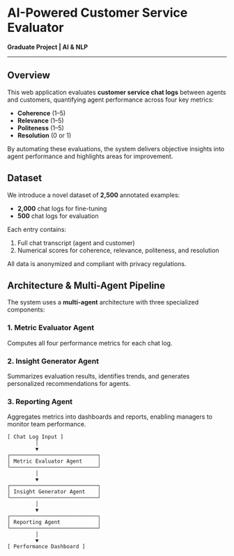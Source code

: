 # AI-Powered Customer Service Evaluator

**Graduate Project | AI & NLP**

---

## Overview

This web application evaluates **customer service chat logs** between agents and customers, quantifying agent performance across four key metrics:

* **Coherence** (1–5)
* **Relevance** (1–5)
* **Politeness** (1–5)
* **Resolution** (0 or 1)

By automating these evaluations, the system delivers objective insights into agent performance and highlights areas for improvement.

## Dataset

We introduce a novel dataset of **2,500** annotated examples:

* **2,000** chat logs for fine-tuning
* **500** chat logs for evaluation

Each entry contains:

1. Full chat transcript (agent and customer)
2. Numerical scores for coherence, relevance, politeness, and resolution

All data is anonymized and compliant with privacy regulations.

## Architecture & Multi-Agent Pipeline

The system uses a **multi-agent** architecture with three specialized components:

### 1. Metric Evaluator Agent

Computes all four performance metrics for each chat log.

### 2. Insight Generator Agent

Summarizes evaluation results, identifies trends, and generates personalized recommendations for agents.

### 3. Reporting Agent

Aggregates metrics into dashboards and reports, enabling managers to monitor team performance.

```text
[ Chat Log Input ]
         │
         ▼
┌────────────────────────────┐
│ Metric Evaluator Agent     │
└────────────────────────────┘
         │
         ▼
┌────────────────────────────┐
│ Insight Generator Agent    │
└────────────────────────────┘
         │
         ▼
┌────────────────────────────┐
│ Reporting Agent            │
└────────────────────────────┘
         │
         ▼
[ Performance Dashboard ]
```

